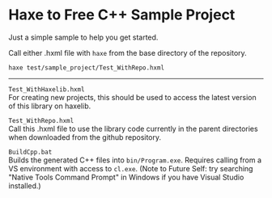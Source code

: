 # Haxe to Free C++ Sample Project

Just a simple sample to help you get started.

Call either .hxml file with `haxe` from the base directory of the repository.
```
haxe test/sample_project/Test_WithRepo.hxml
```

---

`Test_WithHaxelib.hxml`<br>
For creating new projects, this should be used to access the latest version of this library on haxelib.

`Test_WithRepo.hxml`<br>
Call this .hxml file to use the library code currently in the parent directories when downloaded from the github repository.

`BuildCpp.bat`<br>
Builds the generated C++ files into `bin/Program.exe`. Requires calling from a VS environment with access to `cl.exe`. (Note to Future Self: try searching "Native Tools Command Prompt" in Windows if you have Visual Studio installed.)
